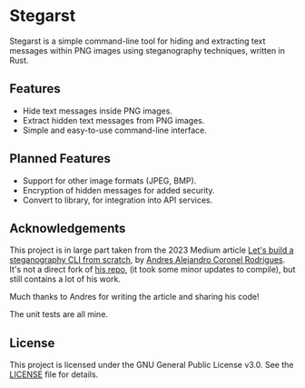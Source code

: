 # Stegarst

Stegarst is a simple command-line tool for hiding and extracting text messages
within PNG images using steganography techniques, written in Rust.

## Features

- Hide text messages inside PNG images.
- Extract hidden text messages from PNG images.
- Simple and easy-to-use command-line interface.

## Planned Features

- Support for other image formats (JPEG, BMP).
- Encryption of hidden messages for added security.
- Convert to library, for integration into API services.

## Acknowledgements

This project is in large part taken from the 2023 Medium article [Let's build a steganography CLI from scratch](https://medium.com/better-programming/lets-build-an-steganography-cli-from-scratch-f91e80de595c), by [Andres Alejandro Coronel Rodrigues](https://medium.com/@andrescoronel1209?source=post_page---byline--f91e80de595c---------------------------------------).
It's not a direct fork of [his repo](ACR1209/rust-steganography), (it took some minor updates to compile),
but still contains a lot of his work.

Much thanks to Andres for writing the article and sharing his code!

The unit tests are all mine.

## License

This project is licensed under the GNU General Public License v3.0. See the [LICENSE](License.txt) file for details.
